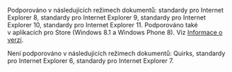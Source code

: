 Podporováno v následujících režimech dokumentů: standardy pro Internet Explorer 8, standardy pro Internet Explorer 9, standardy pro Internet Explorer 10, standardy pro Internet Explorer 11. Podporováno také v aplikacích pro Store (Windows 8.1 a Windows Phone 8). Viz [Informace o verzi](../../../javascript/reference/javascript-version-information.md).  
  
 Není podporováno v následujících režimech dokumentů: Quirks, standardy pro Internet Explorer 6, standardy pro Internet Explorer 7.